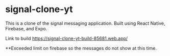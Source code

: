 # signal-clone-yt
This is a clone of the signal messaging application. Built using React Native, Firebase, and Expo. 

Link to build
https://signal-clone-yt-build-85681.web.app/


**Exceeded limit on firebase so the messages do not show at this time. 
